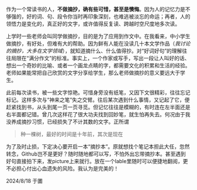 作为一个常读书的人，**不做摘抄，确有些可惜，甚至是懊悔**。因为人的记忆力是不够强的，好的词、句、段令你当时再印象深刻，也难逃被淡忘的命运；再者，人的领悟力是变化的，真正好的文字，或许值得反复读、跨越时空尺度地多次读。

上学时一些老师会叫同学做摘抄，目的是为了应用到作文中。在我看来，中小学生做摘抄，有好处，但难有大的帮助。因为鲜有人能在没读几十本文学作品（_我讨论的摘抄，大多在文学领域_），就知道摘什么、什么值得抄。对“好词好句”的理解往往局限在“满分作文”的标准。事实上，一个作家或写手，写出一段让人叫好的话、想出一个奇妙的比喻、或者一个画龙点睛的字，都需要文化的积累和生活的经验。老师如果能常把自己欣赏的文字分享给学生，那么老师做摘抄的意义要远大于学生。

此前每次读书，被一些文字惊艳。可惜身旁没有纸笔，又因下文很精彩，往往忘记标记。这样多次与“神来之笔”失之交臂。往后某次遇到什么事情，又记起了它，便赶紧找到书，从头到尾一页一页寻觅。但记忆往往是模糊的，有时连在左半面还是右半面都记错。曾几次这样花了很大功夫找到回妙笔，就生怕再失去。何况由于我没养成摘抄习惯，已经损失了不计其数的文字。正所谓
>种一棵树，最好的时间是十年前，其次是现在

为了及时止损，下定决心要开启一本“摘抄本”。原就想找个笔记本担此大任，忽然转念，Github岂不是更好？随时随地都可以写，不怕外出忘带摘抄本。甚至遇到好句直接拍下来，发picture上来就行。放在一个lable里随时可以便捷地翻阅，更不必担心付出心血遗失的风险。我认为是完美的！

2024/8/18
于圕